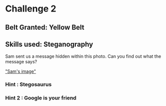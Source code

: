 # Challenge 2

## Belt Granted: Yellow Belt
## Skills used: Steganography

Sam sent us a message hidden within this photo. Can you find out what the message says?

["Sam's image"](anonymous.jpg)

### Hint : Stegosaurus
### Hint 2 : Google is your friend
